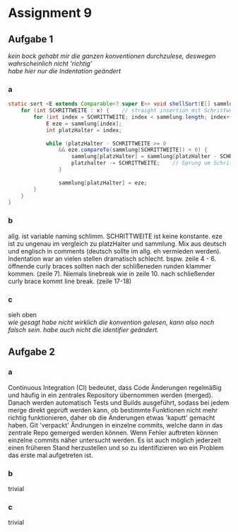 # Assignment 9

## Aufgabe 1 

*kein bock gehabt mir die ganzen konventionen durchzulese, deswegen wahrscheinlich nicht 'richtig'  
habe hier nur die Indentation geändert*  
### a

```java
static sort <E extends Comparable<? super E>> void shellSort(E[] sammlung, int[]x ) {
    for (int SCHRITTWEITE : x) {    // straight insertion mit Schrittweite
        for (int index = SCHRITTWEITE; index < sammlung.length; index++) {
            E eze = sammlung[index];
            int platzHalter = index;
            
            while (platzHalter - SCHRITTWEITE >= 0 
                && eze.compareTo(sammlung[SCHRITTWEITE]) < 0) {
                    sammlung[platzHalter] = sammlung[platzHalter - SCHRITTWEITE]; 
                    platzhalter -= SCHRITTWEITE;    // Sprung um Schrittweite
                }
                
                sammlung[platzHalter] = eze;
        }
    }
}

```

### b

allg. ist variable naming schlimm. SCHRITTWEITE ist keine konstante. eze ist zu ungenau  im vergleich zu platzHalter und sammlung. Mix aus deutsch und englisch in comments (deutsch sollte im allg. eh vermieden werden). Indentation war an vielen stellen dramatisch schlecht. bspw. zeile 4 - 6. öffnende curly braces sollten nach der schlißeneden runden klammer kommen. (zeile 7). Niemals linebreak wie in zeile 10. 
nach schließender curly brace kommt line break. (zeile 17-18)

### c

sieh oben  
*wie gesagt habe nicht wirklich die konvention gelesen, kann also noch falsch sein. habe auch nicht die identifier geändert.*

## Aufgabe 2 

### a

Continuous Integration (CI) bedeutet, dass Code Änderungen regelmäßig und häufig in ein zentrales Repository übernommen werden (merged). Danach werden automatisch Tests und Builds ausgeführt, sodass bei jedem merge direkt geprüft werden kann, ob bestimmte Funktionen nicht mehr richtig funktionieren, daher ob die Änderungen etwas 'kaputt' gemacht haben. Git 'verpackt' Ändrungen in einzelne commits, welche dann in das zentrale Repo gemerged werden können. Wenn Fehler auftreten können einzelne commits näher untersucht werden. Es ist auch möglich jederzeit einen früheren Stand herzustellen und so zu identifizieren wo ein Problem das erste mal aufgetreten ist. 

### b

trivial 

### c

trivial